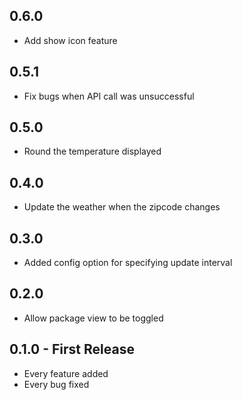 ## 0.6.0
* Add show icon feature

## 0.5.1
* Fix bugs when API call was unsuccessful

## 0.5.0
* Round the temperature displayed

## 0.4.0
* Update the weather when the zipcode changes

## 0.3.0
* Added config option for specifying update interval

## 0.2.0
* Allow package view to be toggled

## 0.1.0 - First Release
* Every feature added
* Every bug fixed
